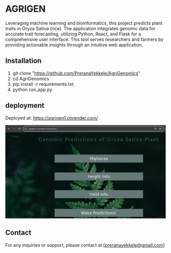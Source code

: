 # AGRIGEN 

Leveraging machine learning and bioinformatics, this project predicts plant traits in Oryza Sativa (rice). The application integrates genomic data for accurate trait forecasting, utilizing Python, React, and Flask for a comprehensive user interface. This tool serves researchers and farmers by providing actionable insights through an intuitive web application.

## Installation 
1. git clone "https://github.com/PreranaYekkele/AgriGenomics"
2. cd AgriGenomics
3. pip install -r requirements.txt
4. python run_app.py

## deployment 

Deployed at: https://agrigen1.onrender.com/

![AgriGen](agrigen.png "AgriGen")

## Contact

For any inquiries or support, please contact at [preranayekkele@gmail.com]


